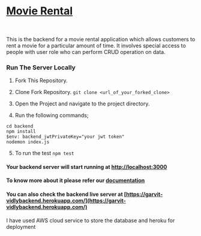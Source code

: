 # <u>Movie Rental</u>
</br>

This is the backend for a movie rental application which allows customers to rent a movie for a particular amount of time. 
It involves special access to people with user role who can perform CRUD operation on data.

### Run The Server Locally
1. Fork This Repository.
2. Clone Fork Repository.
`git clone <url_of_your_forked_clone>`

3. Open the Project and navigate to the project directory.
4. Run the following commands;
 ```
 cd backend
 npm install
$env: backend_jwtPrivateKey="your jwt token"
 nodemon index.js
 ```
 5. To run the test `npm test`

#### Your backend server will start running at [http://localhost:3000](http://localhost:3000)

#### To know more about it please refer our [documentation](/documentation.md)

#### You can also check the backend live server at [https://garvit-vidlybackend.herokuapp.com/](https://garvit-vidlybackend.herokuapp.com/)
I have used AWS cloud service to store the database and heroku for deployment
